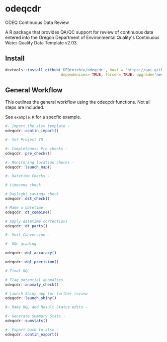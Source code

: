 # odeqcdr
 ODEQ Continuous Data Review

A R package that provides QA/QC support for review of continuous data entered into the Oregon Department of Environmental Quality's Continuous Water Quality Data Template v2.03.

## Install

```R
devtools::install_github('DEQrmichie/odeqcdr', host = 'https://api.github.com', 
                         dependencies= TRUE, force = TRUE, upgrade='never')
```

## General Workflow

This outlines the general workflow using the odeqcdr functions. Not all steps are included.

See `example.R` for a specfic example.


```R
#- Import the xlsx template -
odeqcdr::contin_import()

#- Set Project ID -

#- Completeness Pre checks -
odeqcdr::pre_checks()

#- Monitoring location checks -
odeqcdr::launch_map()

#- Datetime Checks -

# timezone check

# Daylight savings check
odeqcdr::dst_check()

# Make a datetime
odeqcdr::dt_combine()

# Apply datetime corrections
odeqcdr::dt_parts()

#- Unit Conversion -

#- DQL grading -

odeqcdr::dql_accuracy()

odeqcdr::dql_precision()

# Final DQL

# Flag potential anomalies
odeqcdr::anomaly_check()

# Launch Shiny app for further review
odeqcdr::launch_shiny()

#- Make DQL and Result Status edits -

#- Generate Summary Stats -
odeqcdr::sumstats()

#- Export back to xlsx -
odeqcdr::contin_export()

```

